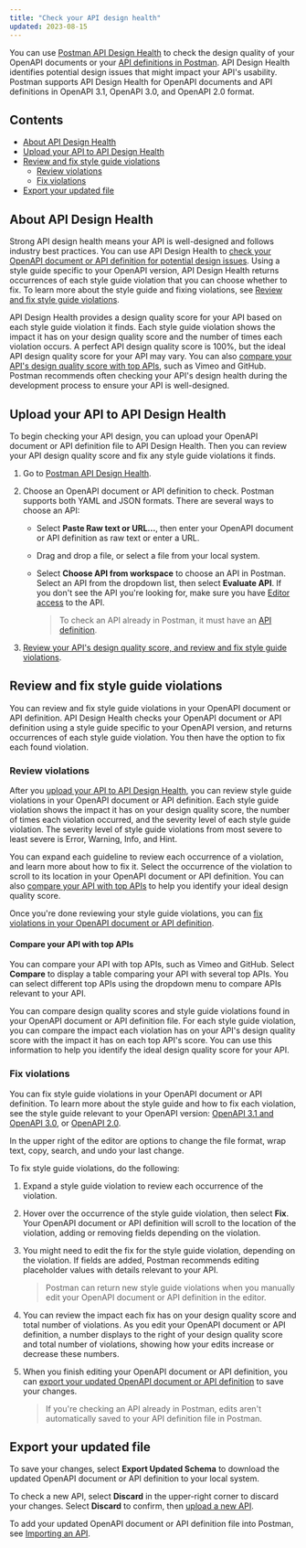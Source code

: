 ```yaml
---
title: "Check your API design health"
updated: 2023-08-15
---
```


You can use [Postman API Design Health](https://go.postman.co/api-design-health/) to check the design quality of your OpenAPI documents or your [API definitions in Postman](/docs/designing-and-developing-your-api/developing-an-api/defining-an-api/). API Design Health identifies potential design issues that might impact your API's usability. Postman supports API Design Health for OpenAPI documents and API definitions in OpenAPI 3.1, OpenAPI 3.0, and OpenAPI 2.0 format.

<!-- screenshot: hero image -->

## Contents

* [About API Design Health](#about-api-design-health)
* [Upload your API to API Design Health](#upload-your-api-to-api-design-health)
* [Review and fix style guide violations](#review-and-fix-style-guide-violations)
    * [Review violations](#review-violations)
    * [Fix violations](#fix-violations)
* [Export your updated file](#export-your-updated-file)

## About API Design Health

Strong API design health means your API is well-designed and follows industry best practices. You can use API Design Health to [check your OpenAPI document or API definition for potential design issues](#upload-your-api-to-api-design-health). Using a style guide specific to your OpenAPI version, API Design Health returns occurrences of each style guide violation that you can choose whether to fix. To learn more about the style guide and fixing violations, see [Review and fix style guide violations](#review-and-fix-style-guide-violations).

API Design Health provides a design quality score for your API based on each style guide violation it finds. Each style guide violation shows the impact it has on your design quality score and the number of times each violation occurs. A perfect API design quality score is 100%, but the ideal API design quality score for your API may vary. You can also [compare your API's design quality score with top APIs](#compare-your-api-with-top-apis), such as Vimeo and GitHub. Postman recommends often checking your API's design health during the development process to ensure your API is well-designed.

## Upload your API to API Design Health

To begin checking your API design, you can upload your OpenAPI document or API definition file to API Design Health. Then you can review your API design quality score and fix any style guide violations it finds.

1. Go to [Postman API Design Health](https://go.postman.co/api-design-health/).
1. Choose an OpenAPI document or API definition to check. Postman supports both YAML and JSON formats. There are several ways to choose an API:
    * Select **Paste Raw text or URL...**, then enter your OpenAPI document or API definition as raw text or enter a URL.
    * Drag and drop a file, or select a file from your local system.
    * Select **Choose API from workspace** to choose an API in Postman. Select an API from the dropdown list, then select **Evaluate API**. If you don't see the API you're looking for, make sure you have [Editor access](/docs/collaborating-in-postman/roles-and-permissions/#api-roles) to the API.

        > To check an API already in Postman, it must have an [API definition](/docs/designing-and-developing-your-api/developing-an-api/defining-an-api/).

    <!-- screenshot: adding screen -->

1. [Review your API's design quality score, and review and fix style guide violations](#review-and-fix-style-guide-violations).

## Review and fix style guide violations

You can review and fix style guide violations in your OpenAPI document or API definition. API Design Health checks your OpenAPI document or API definition using a style guide specific to your OpenAPI version, and returns occurrences of each style guide violation. You then have the option to fix each found violation.

### Review violations

After you [upload your API to API Design Health](#upload-your-api-to-api-design-health), you can review style guide violations in your OpenAPI document or API definition. Each style guide violation shows the impact it has on your design quality score, the number of times each violation occurred, and the severity level of each style guide violation. The severity level of style guide violations from most severe to least severe is Error, Warning, Info, and Hint.

You can expand each guideline to review each occurrence of a violation, and learn more about how to fix it. Select the occurrence of the violation to scroll to its location in your OpenAPI document or API definition. You can also [compare your API with top APIs](#compare-your-api-with-top-apis) to help you identify your ideal design quality score.

<!-- screenshot: showing rule violations and how to expand -->

Once you're done reviewing your style guide violations, you can [fix violations in your OpenAPI document or API definition](#fix-violations).

#### Compare your API with top APIs

You can compare your API with top APIs, such as Vimeo and GitHub. Select **Compare** to display a table comparing your API with several top APIs. You can select different top APIs using the dropdown menu to compare APIs relevant to your API.

You can compare design quality scores and style guide violations found in your OpenAPI document or API definition file. For each style guide violation, you can compare the impact each violation has on your API's design quality score with the impact it has on each top API's score. You can use this information to help you identify the ideal design quality score for your API.

<!-- screenshot: comparing screen showing how to change top APIs -->

### Fix violations

You can fix style guide violations in your OpenAPI document or API definition. To learn more about the style guide and how to fix each violation, see the style guide relevant to your OpenAPI version: [OpenAPI 3.1 and OpenAPI 3.0](/docs/designing-and-developing-your-api/api-design-health/openapi-3-style-guide/), or [OpenAPI 2.0](/docs/designing-and-developing-your-api/api-design-health/openapi-2-style-guide/).

In the upper right of the editor are options to change the file format, wrap text, copy, search, and undo your last change. <!-- might relocate this information -->

To fix style guide violations, do the following:

1. Expand a style guide violation to review each occurrence of the violation.
1. Hover over the occurrence of the style guide violation, then select **Fix**. Your OpenAPI document or API definition will scroll to the location of the violation, adding or removing fields depending on the violation.

    <!-- screenshot: selecting fix button -->

1. You might need to edit the fix for the style guide violation, depending on the violation. If fields are added, Postman recommends editing placeholder values with details relevant to your API.

    > Postman can return new style guide violations when you manually edit your OpenAPI document or API definition in the editor.

1. You can review the impact each fix has on your design quality score and total number of violations. As you edit your OpenAPI document or API definition, a number displays to the right of your design quality score and total number of violations, showing how your edits increase or decrease these numbers.

    <!-- screenshot: showing changes to design quality score and total violations -->

1. When you finish editing your OpenAPI document or API definition, you can [export your updated OpenAPI document or API definition](#export-your-updated-file) to save your changes.

    > If you're checking an API already in Postman, edits aren't automatically saved to your API definition file in Postman.

## Export your updated file

To save your changes, select **Export Updated Schema** to download the updated OpenAPI document or API definition to your local system.

<!-- screenshot: select export -->

To check a new API, select **Discard** in the upper-right corner to discard your changes. Select **Discard** to confirm, then [upload a new API](#upload-your-api-to-api-design-health).

<!-- screenshot: select discard -->

To add your updated OpenAPI document or API definition file into Postman, see [Importing an API](/docs/designing-and-developing-your-api/importing-an-api/).
